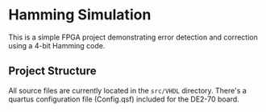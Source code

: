# Hamming Simulation

This is a simple FPGA project demonstrating error detection and correction using a 4-bit Hamming code.

## Project Structure

All source files are currently located in the `src/VHDL` directory. There's a quartus configuration file (Config.qsf) included for the DE2-70 board.
